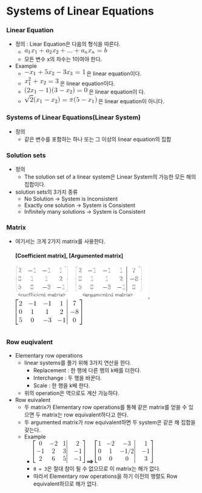# Systems of Linear Equations
### Linear Equation
* 정의 : Liear Equation은 다음의 형식을 따른다.
    * ![Linear Equation Error](https://github.com/kaonmir/Linear-algebra/blob/master/Image/01/LinearEquation.gif)
    * 모든 변수 x의 차수는 1이여야 한다.
* Example
    * ![Linear Equation Error](https://github.com/kaonmir/Linear-algebra/blob/master/Image/01/LinearEquation_ex1.gif) 은 linear equation이다.
    * ![Linear Equation Error](https://github.com/kaonmir/Linear-algebra/blob/master/Image/01/LinearEquation_ex2.gif) 은 linear equation이다.
    * ![Linear Equation Error](https://github.com/kaonmir/Linear-algebra/blob/master/Image/01/LinearEquation_ex3.gif) 은 linear equation이 다.
    * ![Linear Equation Error](https://github.com/kaonmir/Linear-algebra/blob/master/Image/01/LinearEquation_ex4.gif) 은 linear equation이 아니다.
### Systems of Linear Equations(Linear System)
* 정의
    * 같은 변수를 포함하는 하나 또는 그 이상의 linear equation의 집합
### Solution sets
* 정의
    * The solution set of a linear system은 Linear System의 가능한 모든 해의 집합이다.
* solution sets의 3가지 종류
    * No Solution -> System is Inconsistent
    * Exactly one solution -> System is Consistent
    * Infinitely many solutions -> System is Consistent
### Matrix
* 여기서는 크게 2가지 matrix를 사용한다.
    #### [Coefficient matrix], [Argumented matrix]
    ###### ![Coefficient matrix](https://github.com/kaonmir/Linear-algebra/blob/master/Image/01/Coefficient%20matrix.gif) , ![Argumented matrix](https://github.com/kaonmir/Linear-algebra/blob/master/Image/01/Argumented%20matrix.gif)
### Row euqivalent
* Elementary row operations
    * linear systems를 풀기 위해 3가지 연산을 한다.
        * Replacement : 한 행에 다른 행의 k배를 더한다.
        * Interchange : 두 행을 바꾼다.
        * Scale : 한 행을 k배 한다.
    * 위의 operation은 역으로도 계산 가능하다.
* Row euivalent
    * 두 matrix가 Elementary row operations를 통해 같은 matrix를 얻을 수 있으면 두 matrix는 row equivalent하다고 한다.
    * 두 argumented matrix가 row equivalent하면 두 system은 같은 해 집합을 갖는다.
    * Example
      * ![Argumented matrix](https://github.com/kaonmir/Linear-algebra/blob/master/Image/01/Example1.gif) **==>** ![Argumented matrix](https://github.com/kaonmir/Linear-algebra/blob/master/Image/01/Example2.gif)
      * `0 = 3`은 절대 참이 될 수 없으므로 이 matrix는 해가 없다.
      * 따라서 Elementary row operations을 하기 이전의 행렬도 Row equivalent하므로 해가 없다.
      
